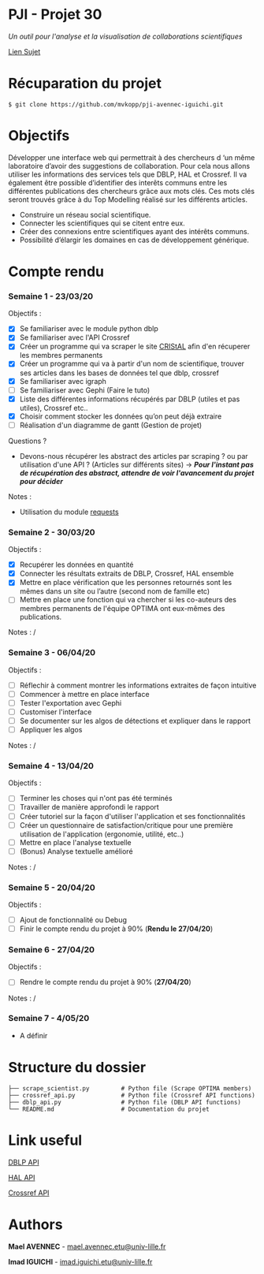 # PJI - Projet 30

*Un outil pour l'analyse et la visualisation de collaborations scientifiques*

[Lien Sujet](https://www.fil.univ-lille1.fr/~salson/pji/projet.php?id=30)

# Récuparation du projet 

```
$ git clone https://github.com/mvkopp/pji-avennec-iguichi.git
```


# Objectifs

Développer une interface web qui permettrait à des chercheurs d ‘un même laboratoire d’avoir des suggestions de collaboration. 
Pour cela nous allons utiliser les informations des services tels que DBLP, HAL et Crossref. Il va également être possible d’identifier des interêts communs entre les différentes publications des chercheurs grâce aux mots clés. Ces mots clés seront trouvés grâce à du Top Modelling réalisé sur les différents articles.

- Construire un réseau social scientifique.
- Connecter les scientifiques qui se citent entre eux.
- Créer des connexions entre scientifiques ayant des intérêts communs.
- Possibilité d’élargir les domaines en cas de développement générique.

# Compte rendu

### **Semaine 1** - 23/03/20

Objectifs : 

- [x] Se familiariser avec le module python dblp 
- [x] Se familiariser avec l'API Crossref
- [x] Créer un programme qui va scraper le site [CRIStAL](www.cristal.univ-lille.fr/gt/optima) afin d'en récuperer les membres permanents
- [x] Créer un programme qui va à partir d'un nom de scientifique, trouver ses articles dans les bases de données tel que dblp, crossref
- [x] Se familiariser avec igraph
- [ ] Se familiariser avec Gephi (Faire le tuto)
- [x] Liste des différentes informations récupérés par DBLP (utiles et pas utiles), Crossref etc..
- [x] Choisir comment stocker les données qu’on peut déjà extraire
- [ ] Réalisation d'un diagramme de gantt (Gestion de projet) 

Questions ? 

- Devons-nous récupérer les abstract des articles par scraping ? ou par utilisation d'une API ? (Articles sur différents sites)
-> ***Pour l'instant pas de récupération des abstract, attendre de voir l'avancement du projet pour décider***

Notes :
- Utilisation du module [requests](https://pypi.org/project/requests/)

### **Semaine 2** - 30/03/20

Objectifs : 

- [x] Recupérer les données en quantité
- [x] Connecter les résultats extraits de DBLP, Crossref, HAL ensemble
- [x] Mettre en place vérification que les personnes retournés sont les mêmes dans un site ou l’autre (second nom de famille etc)
- [ ] Mettre en place une fonction qui va chercher si les co-auteurs des membres permanents de l'équipe OPTIMA ont eux-mêmes des publications.

Notes : /

### **Semaine 3** - 06/04/20

Objectifs : 

- [ ] Réflechir à comment montrer les informations extraites de façon intuitive
- [ ] Commencer à mettre en place interface
- [ ] Tester l'exportation avec Gephi
- [ ] Customiser l'interface
- [ ] Se documenter sur les algos de détections et expliquer dans le rapport
- [ ] Appliquer les algos

Notes : /

### **Semaine 4** - 13/04/20

Objectifs : 

- [ ] Terminer les choses qui n'ont pas été terminés
- [ ] Travailler de manière approfondi le rapport
- [ ] Créer tutoriel sur la façon d'utiliser l'application et ses fonctionnalités
- [ ] Créer un questionnaire de satisfaction/critique pour une première utilisation de l'application (ergonomie, utilité, etc..)
- [ ] Mettre en place l'analyse textuelle
- [ ] (Bonus) Analyse textuelle amélioré

Notes : /

### **Semaine 5** - 20/04/20

Objectifs : 

- [ ] Ajout de fonctionnalité ou Debug
- [ ] Finir le compte rendu du projet à 90% (**Rendu le 27/04/20**)

### **Semaine 6** - 27/04/20

Objectifs : 

- [ ] Rendre le compte rendu du projet à 90% (**27/04/20**)

Notes : /

### **Semaine 7** - 4/05/20

- A définir

# Structure du dossier

```
├── scrape_scientist.py         # Python file (Scrape OPTIMA members)
├── crossref_api.py             # Python file (Crossref API functions)
├── dblp_api.py                 # Python file (DBLP API functions)
└── README.md                   # Documentation du projet
```

# Link useful 

[DBLP API](https://dblp.uni-trier.de/faq/13501473)

[HAL API](http://api.archives-ouvertes.fr/ref/author)

[Crossref API](https://github.com/CrossRef/rest-api-doc)

# Authors 

**Mael AVENNEC** - [mael.avennec.etu@univ-lille.fr](https://github.com/mvkopp)

**Imad IGUICHI** - [imad.iguichi.etu@univ-lille.fr](https://gitlab-etu.fil.univ-lille1.fr/iguichi)